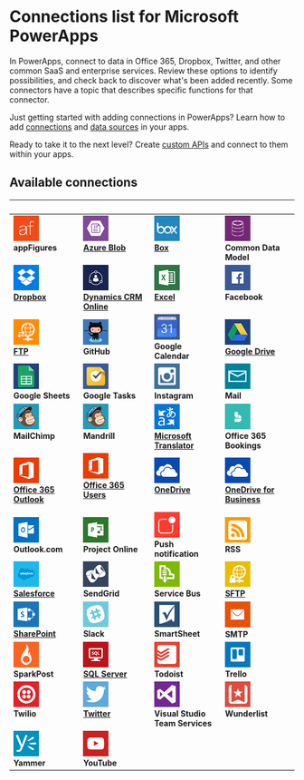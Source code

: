 <properties
	pageTitle="List of connections | Microsoft PowerApps"
	description="Overview of all the available connections you can use to build apps"
	services=""
	suite="powerapps"
	documentationCenter=""
	authors="AFTOwen"
	manager="anneta"
	editor=""
    tags=""/>

<tags
	ms.service="powerapps"
	ms.workload="na"
	ms.tgt_pltfrm="na"
	ms.devlang="na"
	ms.topic="article"
	ms.date="10/02/2016"
	ms.author="anneta"/>

# Connections list for Microsoft PowerApps #
In PowerApps, connect to data in Office 365, Dropbox, Twitter, and other common SaaS and enterprise services. Review these options to identify possibilities, and check back to discover what's been added recently. Some connectors have a topic that describes specific functions for that connector.

Just getting started with adding connections in PowerApps? Learn how to add [connections](add-manage-connections.md) and [data sources](add-data-connection.md) in your apps.

Ready to take it to the next level? Create [custom APIs](register-custom-api.md) and connect to them within your apps.

## Available connections ##
| &nbsp; | &nbsp; | &nbsp; | &nbsp; |
|---|---|---|---|
| ![](./media/connections-list/appfigures.png)<br>**appFigures**<br>&nbsp;      | ![](./media/connections-list/azureblob.png)<br>[**Azure Blob**](./connections/cloud-storage-blob-connections.md)<br>&nbsp;      | ![](./media/connections-list/box.png)<br>[**Box**](./connections/cloud-storage-blob-connections.md)<br> &nbsp;     | ![](./media/connections-list/cdm.png)<br>**Common Data Model** |
| ![](./media/connections-list/dropbox.png)<br>[**Dropbox**](./connections/cloud-storage-blob-connections.md)<br> &nbsp;     | ![](./media/connections-list/dynamicscrm.png)<br>[**Dynamics CRM Online**](./connections/connection-dynamics-crmonline.md) | ![](./media/connections-list/excel.png)<br>[**Excel**](./connections/connection-excel.md)<br>  &nbsp;    | ![](./media/connections-list/facebook.png)<br>**Facebook**<br>&nbsp;|
| ![](./media/connections-list/ftp.png)<br>[**FTP**](./connections/connection-ftp.md) | ![](./media/connections-list/github.png)<br>**GitHub** | ![](./media/connections-list/googlecalendar.png)<br>**Google Calendar** | ![](./media/connections-list/googledrive.png)<br>[**Google Drive**](./connections/cloud-storage-blob-connections.md) |
| ![](./media/connections-list/googlesheets.png)<br>**Google Sheets** | ![](./media/connections-list/googletasks.png)<br>**Google Tasks** | ![](./media/connections-list/instagram.png)<br>**Instagram** | ![](./media/connections-list/mail.png)<br>**Mail** |
| ![](./media/connections-list/mailchimp.png)<br>**MailChimp**<br>&nbsp; | ![](./media/connections-list/mailchimp.png)<br>**Mandrill**<br>&nbsp; | ![](./media/connections-list/translator.png)<br>[**Microsoft Translator**](./connections/connection-microsoft-translator.md)<br>      | ![](./media/connections-list/office365bookings.png)<br>**Office 365 Bookings** |
| ![](./media/connections-list/office365.png)<br>[**Office 365 Outlook**](./connections/connection-office365-outlook.md) | ![](./media/connections-list/office365.png)<br>[**Office 365 Users**](./connections/connection-office365-users.md)<br>&nbsp; | ![](./media/connections-list/onedrive.png)<br>[**OneDrive**](./connectionscloud-storage-blob-connections.md)<br>&nbsp; | ![](./media/connections-list/onedrive.png)<br>[**OneDrive for Business**](./connections/cloud-storage-blob-connections.md) |
| ![](./media/connections-list/outlookcom.png)<br>**Outlook.com** | ![](./media/connections-list/projectonline.png)<br>**Project Online** | ![](./media/connections-list/pushnotification.png)<br>**Push notification** | ![](./media/connections-list/rss.png)<br>**RSS** |
| ![](./media/connections-list/salesforce.png)<br>[**Salesforce**](./connections/connection-salesforce.md) | ![](./media/connections-list/sendgrid.png)<br>**SendGrid** | ![](./media/connections-list/servicebus.png)<br>**Service Bus** | ![](./media/connections-list/sftp.png)<br>[**SFTP**](./connections/connection-sftp.md) |
| ![](./media/connections-list/sharepoint.png)<br>[**SharePoint**](./connections/connection-sharepoint-online.md) | ![](./media/connections-list/slack.png)<br>**Slack** | ![](./media/connections-list/smartsheet.png)<br>**SmartSheet** | ![](./media/connections-list/smtp.png)<br>**SMTP** |
| ![](./media/connections-list/sparkpost.png)<br>**SparkPost** | ![](./media/connections-list/sql.png)<br>[**SQL Server**](./connections/connection-azure-sqldatabase.md) | ![](./media/connections-list/todoist.png)<br>**Todoist** | ![](./media/connections-list/trello.png)<br>**Trello** |
| ![](./media/connections-list/twilio.png)<br>**Twilio**<br>&nbsp; | ![](./media/connections-list/twitter.png)<br>[**Twitter**](./connections/connection-twitter.md)<br>&nbsp; | ![](./media/connections-list/vsts.png)<br>**Visual Studio<br>Team Services** | ![](./media/connections-list/wunderlist.png)<br>**Wunderlist**<br>&nbsp; |
| ![](./media/connections-list/yammer.png)<br>**Yammer** | ![](./media/connections-list/youtube.png)<br>**YouTube** |  |  |
